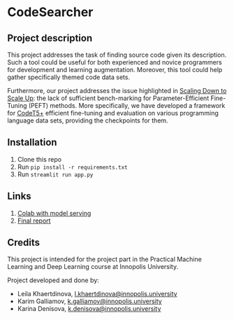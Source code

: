 # CodeSearcher

## Project description

This project addresses the task of finding source code given its description. Such a tool could be useful for both experienced and novice programmers for development and learning augmentation. Moreover, this tool could help gather specifically themed code data sets. 

Furthermore, our project addresses the issue highlighted in [Scaling Down to Scale Up](https://arxiv.org/pdf/2303.15647.pdf): the lack of sufficient bench-marking for Parameter-Efficient Fine-Tuning (PEFT) methods. More specifically, we have developed a framework for [CodeT5+](https://arxiv.org/pdf/2305.07922.pdf) efficient fine-tuning and evaluation on various programming language data sets, providing the checkpoints for them.

## Installation 

1. Clone this repo
2. Run `pip install -r requirements.txt`
3. Run `streamlit run app.py`


## Links

1. [Colab with model serving](https://colab.research.google.com/drive/146d-8ngKj4Ox7fuXGXjoCf__v3wmeEAr?usp=sharing)
2. [Final report](https://drive.google.com/file/d/1fBEQi59A6q0w_dSAGYs5t4Y3N3VrYtk9/view?usp=sharing)

## Credits

This project is intended for the project part in the Practical Machine Learning and Deep Learning course at Innopolis University.

Project developed and done by:
* Leila Khaertdinova, l.khaertdinova@innopolis.university
* Karim Galliamov, k.galliamov@innopolis.university
* Karina Denisova, k.denisova@innopolis.university
